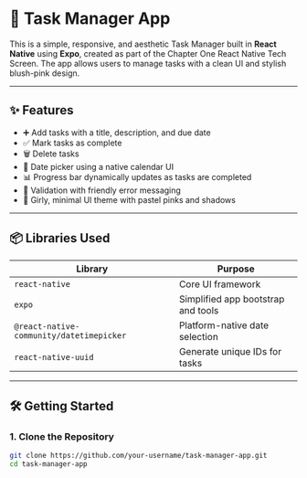 # 💖 Task Manager App

This is a simple, responsive, and aesthetic Task Manager built in **React Native** using **Expo**, created as part of the Chapter One React Native Tech Screen. The app allows users to manage tasks with a clean UI and stylish blush-pink design.

---

## ✨ Features

- ➕ Add tasks with a title, description, and due date
- ✅ Mark tasks as complete
- 🗑️ Delete tasks
- 📅 Date picker using a native calendar UI
- 📊 Progress bar dynamically updates as tasks are completed
- 🩷 Validation with friendly error messaging
- 🌸 Girly, minimal UI theme with pastel pinks and shadows

---

## 📦 Libraries Used

| Library                          | Purpose                              |
|----------------------------------|---------------------------------------|
| `react-native`                   | Core UI framework                     |
| `expo`                           | Simplified app bootstrap and tools   |
| `@react-native-community/datetimepicker` | Platform-native date selection     |
| `react-native-uuid`             | Generate unique IDs for tasks        |

---

## 🛠️ Getting Started

### 1. Clone the Repository

```bash
git clone https://github.com/your-username/task-manager-app.git
cd task-manager-app
